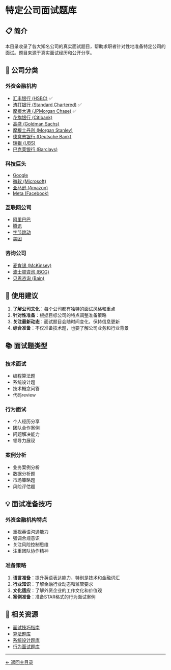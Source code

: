 # 特定公司面试题库

## 📋 简介

本目录收录了各大知名公司的真实面试题目，帮助求职者针对性地准备特定公司的面试。题目来源于真实面试经历和公开分享。

## 🏢 公司分类

### 外资金融机构
- [汇丰银行 (HSBC)](./hsbc/README.md) ✅
- [渣打银行 (Standard Chartered)](./standard-chartered/README.md) ✅
- [摩根大通 (JPMorgan Chase)](./jpmorgan/README.md) ✅
- [花旗银行 (Citibank)](./citibank/README.md)
- [高盛 (Goldman Sachs)](./goldman-sachs/README.md)
- [摩根士丹利 (Morgan Stanley)](./morgan-stanley/README.md)
- [德意志银行 (Deutsche Bank)](./deutsche-bank/README.md)
- [瑞银 (UBS)](./ubs/README.md)
- [巴克莱银行 (Barclays)](./barclays/README.md)

### 科技巨头
- [Google](./google/README.md)
- [微软 (Microsoft)](./microsoft/README.md)
- [亚马逊 (Amazon)](./amazon/README.md)
- [Meta (Facebook)](./meta/README.md)

### 互联网公司
- [阿里巴巴](./alibaba/README.md)
- [腾讯](./tencent/README.md)
- [字节跳动](./bytedance/README.md)
- [美团](./meituan/README.md)

### 咨询公司
- [麦肯锡 (McKinsey)](./mckinsey/README.md)
- [波士顿咨询 (BCG)](./bcg/README.md)
- [贝恩咨询 (Bain)](./bain/README.md)

## 🎯 使用建议

1. **了解公司文化**：每个公司都有独特的面试风格和重点
2. **针对性准备**：根据目标公司的特点调整准备策略
3. **关注最新动态**：面试题目会随时间变化，保持信息更新
4. **综合准备**：不仅准备技术题，也要了解公司业务和行业背景

## 📚 面试题类型

### 技术面试
- 编程算法题
- 系统设计题
- 技术概念问答
- 代码review

### 行为面试
- 个人经历分享
- 团队合作案例
- 问题解决能力
- 领导力展现

### 案例分析
- 业务案例分析
- 数据分析题
- 市场策略题
- 风险评估题

## 💡 面试准备技巧

### 外资金融机构特点
- 重视英语沟通能力
- 强调合规意识
- 关注风险控制思维
- 注重团队协作精神

### 准备策略
1. **语言准备**：提升英语表达能力，特别是技术和金融词汇
2. **行业知识**：了解金融行业动态和监管要求
3. **文化适应**：了解外资企业的工作文化和价值观
4. **案例准备**：准备STAR格式的行为面试案例

## 🔗 相关资源

- [面试技巧指南](../../docs/interview-tips.md)
- [算法题库](../algorithms/README.md)
- [系统设计题库](../system-design/README.md)
- [行为面试题库](../behavioral/README.md)

---
[← 返回主目录](../../README.md) 